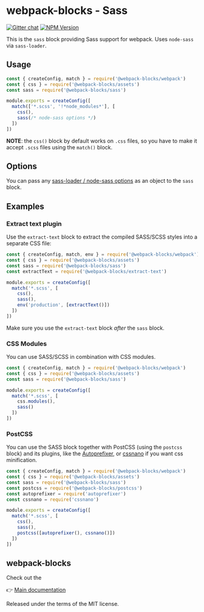 # webpack-blocks - Sass

[![Gitter chat](https://badges.gitter.im/webpack-blocks.svg)](https://gitter.im/webpack-blocks)
[![NPM Version](https://img.shields.io/npm/v/@webpack-blocks/sass.svg)](https://www.npmjs.com/package/@webpack-blocks/sass)

This is the `sass` block providing Sass support for webpack. Uses `node-sass` via `sass-loader`.

## Usage

<!-- prettier-ignore-start -->
```js
const { createConfig, match } = require('@webpack-blocks/webpack')
const { css } = require('@webpack-blocks/assets')
const sass = require('@webpack-blocks/sass')

module.exports = createConfig([
  match(['*.scss', '!*node_modules*'], [
    css(),
    sass(/* node-sass options */)
  ])
])
```
<!-- prettier-ignore-end -->

**NOTE**: the `css()` block by default works on `.css` files, so you have to make it accept `.scss`
files using the `match()` block.

## Options

You can pass any [sass-loader / node-sass options](https://github.com/sass/node-sass#options) as an
object to the `sass` block.

## Examples

### Extract text plugin

Use the `extract-text` block to extract the compiled SASS/SCSS styles into a separate CSS file:

<!-- prettier-ignore-start -->
```js
const { createConfig, match, env } = require('@webpack-blocks/webpack')
const { css } = require('@webpack-blocks/assets')
const sass = require('@webpack-blocks/sass')
const extractText = require('@webpack-blocks/extract-text')

module.exports = createConfig([
  match('*.scss', [
    css(),
    sass(),
    env('production', [extractText()])
  ])
])
```
<!-- prettier-ignore-end -->

Make sure you use the `extract-text` block _after_ the `sass` block.

### CSS Modules

You can use SASS/SCSS in combination with CSS modules.

<!-- prettier-ignore-start -->
```js
const { createConfig, match } = require('@webpack-blocks/webpack')
const { css } = require('@webpack-blocks/assets')
const sass = require('@webpack-blocks/sass')

module.exports = createConfig([
  match('*.scss', [
    css.modules(),
    sass()
  ])
])
```
<!-- prettier-ignore-end -->

### PostCSS

You can use the SASS block together with PostCSS (using the `postcss` block) and its plugins, like
the [Autoprefixer](https://github.com/postcss/autoprefixer), or
[cssnano](https://github.com/cssnano/cssnano) if you want css minification.

<!-- prettier-ignore-start -->
```js
const { createConfig, match } = require('@webpack-blocks/webpack')
const { css } = require('@webpack-blocks/assets')
const sass = require('@webpack-blocks/sass')
const postcss = require('@webpack-blocks/postcss')
const autoprefixer = require('autoprefixer')
const cssnano = require('cssnano')

module.exports = createConfig([
  match('*.scss', [
    css(),
    sass(),
    postcss([autoprefixer(), cssnano()])
  ])
])
```
<!-- prettier-ignore-end -->

## webpack-blocks

Check out the

👉 [Main documentation](https://github.com/andywer/webpack-blocks)

Released under the terms of the MIT license.
